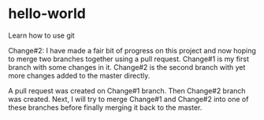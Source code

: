 # hello-world
Learn how to use git

Change#2: I have made a fair bit of progress on this project and now hoping to merge two branches together using a pull request. Change#1 is my first branch with some changes in it. Change#2 is the second branch with yet more changes added to the master directly.

A pull request was created on Change#1 branch. Then Change#2 branch was created. Next, I will try to merge Change#1 and Change#2 into one of these branches before finally merging it back to the master.
